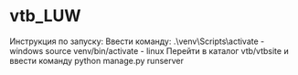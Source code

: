 # vtb_LUW
Инструкция по запуску:
Ввести команду: .\venv\Scripts\activate -windows
                source venv/bin/activate - linux
Перейти в каталог vtb/vtbsite и ввести команду python manage.py runserver
